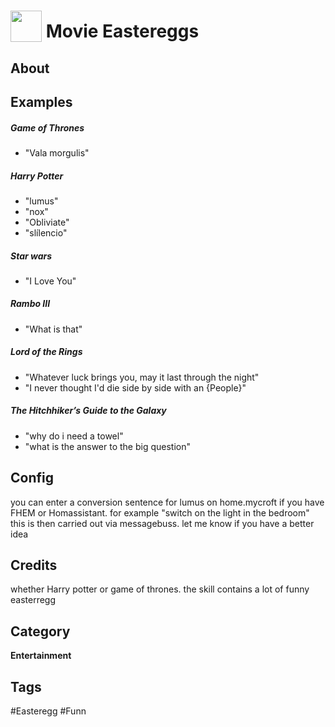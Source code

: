 # <img src="https://raw.githack.com/FortAwesome/Font-Awesome/master/svgs/solid/egg.svg" card_color="#22A7F0" width="50" height="50" style="vertical-align:bottom"/> Movie Eastereggs


## About


## Examples
##### Game of Thrones
* "Vala morgulis"
##### Harry Potter
* "lumus"
* "nox"
* "Obliviate"
* "slílencio"
#####  Star wars
* "I Love You"
##### Rambo III
* "What is that"
##### Lord of the Rings
* "Whatever luck brings you, may it last through the night"
* "I never thought I'd die side by side with an {People}"
##### The Hitchhiker’s Guide to the Galaxy
* "why do i need a towel"
* "what is the answer to the big question"

## Config
you can enter a conversion sentence for lumus on home.mycroft if you have FHEM or Homassistant. for example "switch on the light in the bedroom" this is then carried out via messagebuss. let me know if you have a better idea

## Credits
whether Harry potter or game of thrones. the skill contains a lot of funny easterregg

## Category
**Entertainment**

## Tags
#Easteregg
#Funn


